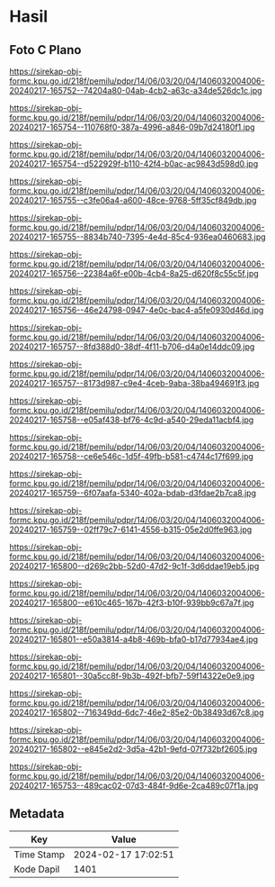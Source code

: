 # Hasil

## Foto C Plano

https://sirekap-obj-formc.kpu.go.id/218f/pemilu/pdpr/14/06/03/20/04/1406032004006-20240217-165752--74204a80-04ab-4cb2-a63c-a34de526dc1c.jpg

https://sirekap-obj-formc.kpu.go.id/218f/pemilu/pdpr/14/06/03/20/04/1406032004006-20240217-165754--110768f0-387a-4996-a846-09b7d24180f1.jpg

https://sirekap-obj-formc.kpu.go.id/218f/pemilu/pdpr/14/06/03/20/04/1406032004006-20240217-165754--d522929f-b110-42f4-b0ac-ac9843d598d0.jpg

https://sirekap-obj-formc.kpu.go.id/218f/pemilu/pdpr/14/06/03/20/04/1406032004006-20240217-165755--c3fe06a4-a600-48ce-9768-5ff35cf849db.jpg

https://sirekap-obj-formc.kpu.go.id/218f/pemilu/pdpr/14/06/03/20/04/1406032004006-20240217-165755--8834b740-7395-4e4d-85c4-936ea0460683.jpg

https://sirekap-obj-formc.kpu.go.id/218f/pemilu/pdpr/14/06/03/20/04/1406032004006-20240217-165756--22384a6f-e00b-4cb4-8a25-d620f8c55c5f.jpg

https://sirekap-obj-formc.kpu.go.id/218f/pemilu/pdpr/14/06/03/20/04/1406032004006-20240217-165756--46e24798-0947-4e0c-bac4-a5fe0930d46d.jpg

https://sirekap-obj-formc.kpu.go.id/218f/pemilu/pdpr/14/06/03/20/04/1406032004006-20240217-165757--8fd388d0-38df-4f11-b706-d4a0e14ddc09.jpg

https://sirekap-obj-formc.kpu.go.id/218f/pemilu/pdpr/14/06/03/20/04/1406032004006-20240217-165757--8173d987-c9e4-4ceb-9aba-38ba494691f3.jpg

https://sirekap-obj-formc.kpu.go.id/218f/pemilu/pdpr/14/06/03/20/04/1406032004006-20240217-165758--e05af438-bf76-4c9d-a540-29eda11acbf4.jpg

https://sirekap-obj-formc.kpu.go.id/218f/pemilu/pdpr/14/06/03/20/04/1406032004006-20240217-165758--ce6e546c-1d5f-49fb-b581-c4744c17f699.jpg

https://sirekap-obj-formc.kpu.go.id/218f/pemilu/pdpr/14/06/03/20/04/1406032004006-20240217-165759--6f07aafa-5340-402a-bdab-d3fdae2b7ca8.jpg

https://sirekap-obj-formc.kpu.go.id/218f/pemilu/pdpr/14/06/03/20/04/1406032004006-20240217-165759--02ff79c7-6141-4556-b315-05e2d0ffe963.jpg

https://sirekap-obj-formc.kpu.go.id/218f/pemilu/pdpr/14/06/03/20/04/1406032004006-20240217-165800--d269c2bb-52d0-47d2-9c1f-3d6ddae19eb5.jpg

https://sirekap-obj-formc.kpu.go.id/218f/pemilu/pdpr/14/06/03/20/04/1406032004006-20240217-165800--e610c465-167b-42f3-b10f-939bb9c67a7f.jpg

https://sirekap-obj-formc.kpu.go.id/218f/pemilu/pdpr/14/06/03/20/04/1406032004006-20240217-165801--e50a3814-a4b8-469b-bfa0-b17d77934ae4.jpg

https://sirekap-obj-formc.kpu.go.id/218f/pemilu/pdpr/14/06/03/20/04/1406032004006-20240217-165801--30a5cc8f-9b3b-492f-bfb7-59f14322e0e9.jpg

https://sirekap-obj-formc.kpu.go.id/218f/pemilu/pdpr/14/06/03/20/04/1406032004006-20240217-165802--716349dd-6dc7-46e2-85e2-0b38493d67c8.jpg

https://sirekap-obj-formc.kpu.go.id/218f/pemilu/pdpr/14/06/03/20/04/1406032004006-20240217-165802--e845e2d2-3d5a-42b1-9efd-07f732bf2605.jpg

https://sirekap-obj-formc.kpu.go.id/218f/pemilu/pdpr/14/06/03/20/04/1406032004006-20240217-165753--489cac02-07d3-484f-9d6e-2ca489c07f1a.jpg


## Metadata

| Key        | Value               |
| ---------- | ------------------- |
| Time Stamp | 2024-02-17 17:02:51 |
| Kode Dapil | 1401                |



